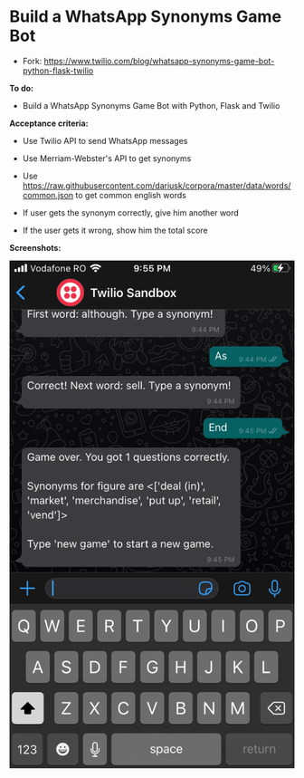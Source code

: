 # Build a WhatsApp Synonyms Game Bot

* Fork: https://www.twilio.com/blog/whatsapp-synonyms-game-bot-python-flask-twilio

**To do:**
* Build a WhatsApp Synonyms Game Bot with Python, Flask and Twilio

**Acceptance criteria:**
* Use Twilio API to send WhatsApp messages
* Use Merriam-Webster's API to get synonyms
* Use https://raw.githubusercontent.com/dariusk/corpora/master/data/words/common.json to get common english words

* If user gets the synonym correctly, give him another word
* If the user gets it wrong, show him the total score

**Screenshots:**

![](https://github.com/adrianurdar/WhatsApp-ChatBots/blob/main/WhatsApp-Synonyms-Game-Bot/Screenshot%202020-12-05%20at%209.55.21%20PM.png)
